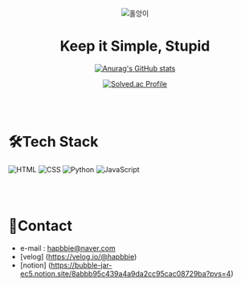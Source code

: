 <div align = "center">

![홀앙이](https://mblogthumb-phinf.pstatic.net/20141029_111/rlaeowns1174_1414582234963CAoVj_JPEG/D6036D025A415E3417F9F8AE105A8FB3_1920x1200.jpg?type=w2)

# Keep it Simple, Stupid

[![Anurag's GitHub stats](https://github-readme-stats.vercel.app/api?username=hapbbie&theme=radical)](https://github.com/anuraghazra/github-readme-stats)

[![Solved.ac Profile](http://mazassumnida.wtf/api/v2/generate_badge?boj=cothd321)](https://solved.ac/cothd321/)

</div>  

<br>
<br>

# 🛠️Tech Stack

![HTML](https://img.shields.io/badge/HTML-E34F26.svg?&style=for-the-badge&logo=HTML5&logoColor=white)
![CSS](https://img.shields.io/badge/CSS-1572B6.svg?&style=for-the-badge&logo=CSS3&logoColor=white)
![Python](https://img.shields.io/badge/Python-3776AB.svg?&style=for-the-badge&logo=Python&logoColor=white)
![JavaScript](https://img.shields.io/badge/JavaScript-F7DF1E.svg?&style=for-the-badge&logo=JavaScript&logoColor=black)

<br>
<br>

# 🤙Contact
- e-mail : hapbbie@naver.com
- [velog] (https://velog.io/@hapbbie)
- [notion] (https://bubble-jar-ec5.notion.site/8abbb95c439a4a9da2cc95cac08729ba?pvs=4)





